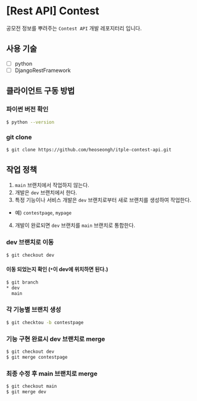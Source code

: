 # [Rest API] Contest

공모전 정보를 뿌려주는 `Contest API` 개발 레포지터리 입니다.

## 사용 기술

- [ ] python
- [ ] DjangoRestFramework

## 클라이언트 구동 방법

### 파이썬 버전 확인

```bash
$ python --version
```

### git clone

```bash
$ git clone https://github.com/heoseongh/itple-contest-api.git
```

## 작업 정책

1. `main` 브랜치에서 작업하지 않는다.
2. 개발은 `dev` 브랜치에서 한다.
3. 특정 기능이나 서비스 개발은 `dev` 브랜치로부터 새로 브랜치를 생성하여 작업한다.

- 예) `contestpage`, `mypage`

4. 개발이 완료되면 `dev` 브랜치를 `main` 브랜치로 통합한다.

### dev 브랜치로 이동

```bash
$ git checkout dev
```

#### 이동 되었는지 확인 (`*`이 dev에 위치하면 된다.)

```bash
$ git branch
* dev
  main
```

### 각 기능별 브랜치 생성

```bash
$ git checktou -b contestpage
```

### 기능 구현 완료시 dev 브랜치로 merge

```bash
$ git checkout dev
$ git merge contestpage
```

### 최종 수정 후 main 브랜치로 merge

```bash
$ git checkout main
$ git merge dev
```
